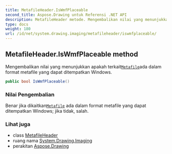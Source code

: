 ```yaml
---
title: MetafileHeader.IsWmfPlaceable
second_title: Aspose.Drawing untuk Referensi .NET API
description: MetafileHeader metode. Mengembalikan nilai yang menunjukkan apakah terkaitMetafileada dalam format metafile yang dapat ditempatkan Windows.
type: docs
weight: 180
url: /id/net/system.drawing.imaging/metafileheader/iswmfplaceable/
---
```

## MetafileHeader.IsWmfPlaceable method

Mengembalikan nilai yang menunjukkan apakah terkait[`Metafile`](../../metafile/)ada dalam format metafile yang dapat ditempatkan Windows.

```csharp
public bool IsWmfPlaceable()
```

### Nilai Pengembalian

Benar jika dikaitkan[`Metafile`](../../metafile/) ada dalam format metafile yang dapat ditempatkan Windows; jika tidak, salah.

### Lihat juga

* class [MetafileHeader](../)
* ruang nama [System.Drawing.Imaging](../../metafileheader/)
* perakitan [Aspose.Drawing](../../../)


